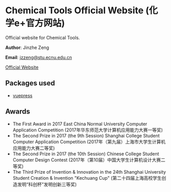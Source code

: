 # Chemical Tools Official Website (化学e+官方网站)

Official website for Chemical Tools.

**Author**: Jinzhe Zeng

**Email**: jzzeng@stu.ecnu.edu.cn

[Official Website](https://chem.njzjz.win/)

## Packages used

* [vuepress](https://github.com/vuejs/vuepress)

## Awards
* The First Award in 2017 East China Normal University Computer Application Competition (2017年华东师范大学计算机应用能力大赛一等奖)
* The Second Prize in 2017 (the 9th Session) Shanghai College Student Computer Application Competition (2017年（第九届）上海市大学生计算机应用能力大赛二等奖)
* The Second Prize in 2017 (the 10th Session) Chinese College Student Computer Design Contest (2017年（第10届）中国大学生计算机设计大赛二等奖)
* The Third Prize of Invention & Innovation in the 24th Shanghai University Student Creation & Invention "Kechuang Cup" (第二十四届上海高校学生创造发明“科创杯”发明创新三等奖)
